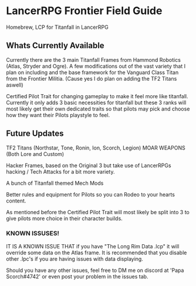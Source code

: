 # LancerRPG Frontier Field Guide
Homebrew, LCP for Titanfall in LancerRPG

## Whats Currently Available

Currently there are the 3 main Titanfall Frames from Hammond Robotics (Atlas, Stryder and Ogre).
A few modifications out of the vast variety that I plan on including
and the base framework for the Vanguard Class Titan from the Frontier Militia. (Cause yes I do plan on adding the TF2 Titans aswell)

Certified Pilot Trait for changing gameplay to make it feel more like titanfall. Currently it only adds 3 basic necessities for titanfall but these 3 ranks will most likely get their own dedicated traits so that pilots may pick and choose how they want their Pilots playstyle to feel.

## Future Updates

TF2 Titans (Northstar, Tone, Ronin, Ion, Scorch, Legion)
MOAR WEAPONS (Both Lore and Custom)

Hacker Frames, based on the Original 3 but take use of LancerRPGs hacking / Tech Attacks for a bit more variety.

A bunch of Titanfall themed Mech Mods

Better rules and equipment for Pilots so you can Rodeo to your hearts content.

As mentioned before the Certified Pilot Trait will most likely be split into 3 to give pilots more choice in their character builds.

### KNOWN ISSUSES!

IT IS A KNOWN ISSUE THAT if you have "The Long Rim Data .lcp" it will override some data on the Atlas frame. It is recommended that you disable other .lpc's if you are having issues with data displaying.

Should you have any other issues, feel free to DM me on discord at 'Papa Scorch#4742' or even post your problem in the issues tab.
